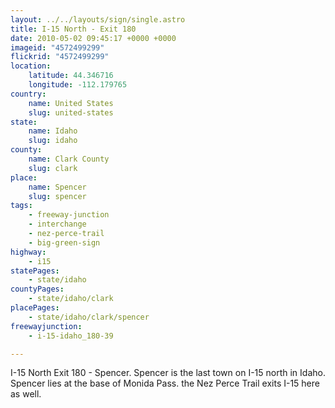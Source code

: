 ```yaml
---
layout: ../../layouts/sign/single.astro
title: I-15 North - Exit 180
date: 2010-05-02 09:45:17 +0000 +0000
imageid: "4572499299"
flickrid: "4572499299"
location:
    latitude: 44.346716
    longitude: -112.179765
country:
    name: United States
    slug: united-states
state:
    name: Idaho
    slug: idaho
county:
    name: Clark County
    slug: clark
place:
    name: Spencer
    slug: spencer
tags:
    - freeway-junction
    - interchange
    - nez-perce-trail
    - big-green-sign
highway:
    - i15
statePages:
    - state/idaho
countyPages:
    - state/idaho/clark
placePages:
    - state/idaho/clark/spencer
freewayjunction:
    - i-15-idaho_180-39

---
```

I-15 North Exit 180 - Spencer.  Spencer is the last town on I-15 north in Idaho.  Spencer lies at the base of Monida Pass.  the Nez Perce Trail exits I-15 here as well.